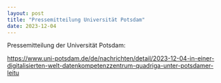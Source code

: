 ```yaml
---
layout: post
title: "Pressemitteilung Universität Potsdam"
date: 2023-12-04
---
```

Pressemitteilung der Universität Potsdam:

https://www.uni-potsdam.de/de/nachrichten/detail/2023-12-04-in-einer-digitalisierten-welt-datenkompetenzzentrum-quadriga-unter-potsdamer-leitu

